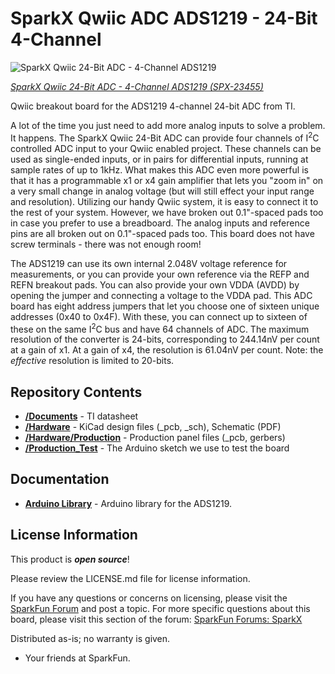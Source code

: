 SparkX Qwiic ADC ADS1219 - 24-Bit 4-Channel
========================================

![SparkX Qwiic 24-Bit ADC - 4-Channel ADS1219](https://cdn.sparkfun.com/r/600-600/assets/parts/2/3/7/6/5/23455-Qwiic-24-bit-ADC-4-channel-Feature.jpg)

[*SparkX Qwiic 24-Bit ADC - 4-Channel ADS1219 (SPX-23455)*](https://www.sparkfun.com/products/23455)

Qwiic breakout board for the ADS1219 4-channel 24-bit ADC from TI.

A lot of the time you just need to add more analog inputs to solve a problem. It happens. The SparkX Qwiic 24-Bit ADC can provide four channels of I<sup>2</sup>C controlled ADC input to your Qwiic enabled project. These channels can be used as single-ended inputs, or in pairs for differential inputs, running at sample rates of up to 1kHz. What makes this ADC even more powerful is that it has a programmable x1 or x4 gain amplifier that lets you "zoom in" on a very small change in analog voltage (but will still effect your input range and resolution). Utilizing our handy Qwiic system, it is easy to connect it to the rest of your system. However, we have broken out 0.1"-spaced pads too in case you prefer to use a breadboard. The analog inputs and reference pins are all broken out on 0.1"-spaced pads too. This board does not have screw terminals - there was not enough room!

The ADS1219 can use its own internal 2.048V voltage reference for measurements, or you can provide your own reference via the REFP and REFN breakout pads. You can also provide your own VDDA (AVDD) by opening the jumper and connecting a voltage to the VDDA pad. This ADC board has eight address jumpers that let you choose one of sixteen unique addresses (0x40 to 0x4F). With these, you can connect up to sixteen of these on the same I<sup>2</sup>C bus and have 64 channels of ADC. The maximum resolution of the converter is 24-bits, corresponding to 244.14nV per count at a gain of x1. At a gain of x4, the resolution is 61.04nV per count. Note: the _effective_ resolution is limited to 20-bits.

Repository Contents
-------------------

* [**/Documents**](./Documents/) - TI datasheet
* [**/Hardware**](./Hardware/) - KiCad design files (_pcb, _sch), Schematic (PDF)
* [**/Hardware/Production**](./Hardware/Production/) - Production panel files (_pcb, gerbers)
* [**/Production_Test**](./Production_Test/) - The Arduino sketch we use to test the board

Documentation
--------------

* [**Arduino Library**](https://github.com/sparkfun/SparkFun_ADS1219_Arduino_Library) - Arduino library for the ADS1219.

License Information
-------------------

This product is _**open source**_! 

Please review the LICENSE.md file for license information. 

If you have any questions or concerns on licensing, please visit the [SparkFun Forum](https://forum.sparkfun.com/viewforum.php?f=152) and post a topic. For more specific questions about this board, please visit this section of the forum: [SparkFun Forums: SparkX](https://forum.sparkfun.com/viewforum.php?f=123)

Distributed as-is; no warranty is given.

- Your friends at SparkFun.

